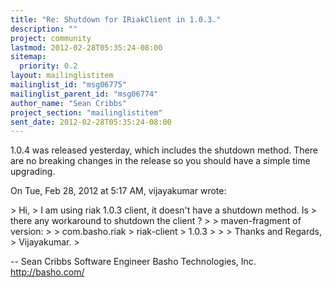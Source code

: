 ```yaml
---
title: "Re: Shutdown for IRiakClient in 1.0.3."
description: ""
project: community
lastmod: 2012-02-28T05:35:24-08:00
sitemap:
  priority: 0.2
layout: mailinglistitem
mailinglist_id: "msg06775"
mailinglist_parent_id: "msg06774"
author_name: "Sean Cribbs"
project_section: "mailinglistitem"
sent_date: 2012-02-28T05:35:24-08:00
---
```



1.0.4 was released yesterday, which includes the shutdown method. There are
no breaking changes in the release so you should have a simple time
upgrading.

On Tue, Feb 28, 2012 at 5:17 AM, vijayakumar  wrote:

&gt; Hi,
&gt; I am using riak 1.0.3 client, it doesn't have a shutdown method. Is
&gt; there any workaround to shutdown the client ?
&gt;
&gt; maven-fragment of version:
&gt; 
&gt; com.basho.riak
&gt; riak-client
&gt; 1.0.3
&gt; 
&gt;
&gt; Thanks and Regards,
&gt; Vijayakumar.
&gt;

-- 
Sean Cribbs 
Software Engineer
Basho Technologies, Inc.
http://basho.com/
